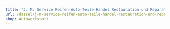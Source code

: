 ```yaml
---
title: "J. M. Service Reifen-Auto-Teile-Handel Restauration und Reparatur"
url: /dassel/j-m-service-reifen-auto-teile-handel-restauration-und-reparatur/
shop: Autowerkstatt
---
```

